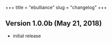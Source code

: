 +++
title = "ebulliance"
slug = "changelog"
+++

## Version 1.0.0b (May 21, 2018)

- initial release